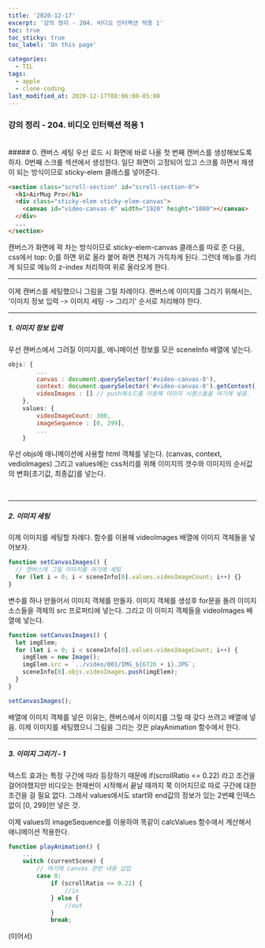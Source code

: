 ```yaml
---
title: '2020-12-17'
excerpt: '강의 정리 - 204. 비디오 인터랙션 적용 1'
toc: true
toc_sticky: true
toc_label: 'On this page'

categories:
  - TIL
tags:
  - apple
  - clone-coding
last_modified_at: 2020-12-17T08:06:00-05:00
---
```


### 강의 정리 - 204. 비디오 인터랙션 적용 1

<br />
##### 0. 캔버스 세팅
우선 로드 시 화면에 바로 나올 첫 번째 캔버스를 생성해보도록 하자. 0번째 스크롤 섹션에서 생성한다. 일단 화면이 고정되어 있고 스크롤 하면서 재생이 되는 방식이므로 sticky-elem 클래스를 넣어준다.

```html
<section class="scroll-section" id="scroll-section-0">
  <h1>AirMug Pro</h1>
  <div class="sticky-elem sticky-elem-canvas">
    <canvas id="video-canvas-0" width="1920" height="1080"></canvas>
  </div>
  ...
</section>
```

캔버스가 화면에 꽉 차는 방식이므로 sticky-elem-canvas 클래스를 따로 준 다음, css에서 top: 0;를 하면 위로 올라 붙어 화면 전체가 가득차게 된다. 그런데 메뉴를 가리게 되므로 메뉴의 z-index 처리하여 위로 올라오게 한다.
<br />

---

이제 캔버스를 세팅했으니 그림을 그릴 차례이다. 캔버스에 이미지를 그리기 위해서는, '이미지 정보 입력 -> 이미지 세팅 -> 그리기' 순서로 처리해야 한다.
<br />

---

##### 1. 이미지 정보 입력

우선 캔버스에서 그려질 이미지를, 애니메이션 정보를 모은 sceneInfo 배열에 넣는다.

```javascript
objs: {
        ...
        canvas : document.querySelector('#video-canvas-0'),
        context: document.querySelector('#video-canvas-0').getContext('2d'),
        videoImages : [] // push메소드를 이용해 이미지 시퀀스들을 여기에 넣음.
    },
    values: {
        videoImageCount: 300,
        imageSequence : [0, 299],
        ...
    }
```

우선 objs에 애니메이션에 사용할 html 객체를 넣는다. (canvas, context, vedioImages) 그리고 values에는 css처리를 위해 이미지의 갯수와 이미지의 순서값의 변화[초기값, 최종값]를 넣는다.

<br />

---

##### 2. 이미지 세팅

이제 이미지를 세팅할 차례다. 함수를 이용해 videoImages 배열에 이미지 객체들을 넣어보자.

```javascript
function setCanvasImages() {
  // 캔버스에 그릴 이미지를 여기에 세팅
  for (let i = 0; i < sceneInfo[0].values.videoImageCount; i++) {}
}
```

변수를 하나 만들어서 이미지 객체를 만들자. 이미지 객체를 생성후 for문을 돌려 이미지 소스들을 객체의 src 프로퍼티에 넣는다. 그리고 이 이미지 객체들을 videoImages 배열에 넣는다.

```javascript
function setCanvasImages() {
  let imgElem;
  for (let i = 0; i < sceneInfo[0].values.videoImageCount; i++) {
    imgElem = new Image();
    imgElem.src = `../video/001/IMG_${6726 + i}.JPG`;
    sceneInfo[0].objs.videoImages.push(imgElem);
  }
}

setCanvasImages();
```

배열에 이미지 객체를 넣은 이유는, 캔버스에서 이미지를 그릴 때 갖다 쓰려고 배열에 넣음. 이제 이미지를 세팅했으니 그림을 그리는 것은 playAnimation 함수에서 한다.
<br />

---

##### 3. 이미지 그리기 - 1

텍스트 효과는 특정 구간에 따라 등장하기 때문에 if(scrollRatio <= 0.22) 라고 조건을 걸어야했지만 비디오는 현재씬이 시작해서 끝날 때까지 쭉 이어지므로 따로 구간에 대한 조건을 걸 필요 없다. 그래서 values에서도 start와 end값의 정보가 있는 2번째 인덱스 없이 [0, 299]만 넣은 것.

이제 values의 imageSequence를 이용하여 똑같이 calcValues 함수에서 계산해서 애니메이션 적용한다.

```javascript
function playAnimation() {
    ...
    switch (currentScene) {
        // 여기에 canvas 관련 내용 삽입
        case 0:
            if (scrollRatio <= 0.22) {
                //in
            } else {
                //out
            }
            break;
```

(이어서)
